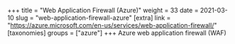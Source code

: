 +++
title = "Web Application Firewall (Azure)"
weight = 33
date = 2021-03-10
slug = "web-application-firewall-azure"
[extra]
link = "https://azure.microsoft.com/en-us/services/web-application-firewall/"
[taxonomies]
groups = ["azure"]
+++
Azure web application firewall (WAF)

